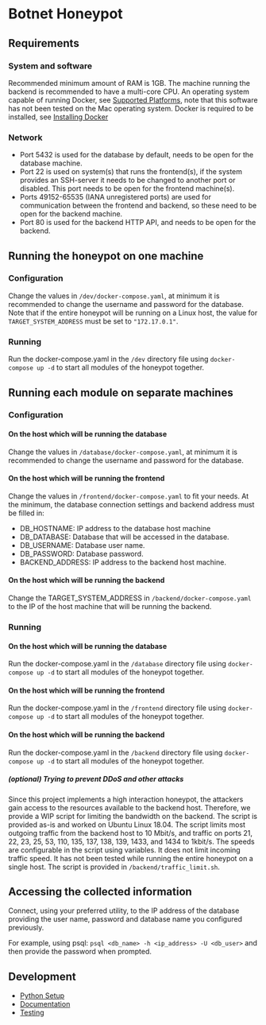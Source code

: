 # Botnet Honeypot

## Requirements

### System and software
Recommended minimum amount of RAM is 1GB.
The machine running the backend is recommended to have a multi-core CPU.
An operating system capable of running Docker, see [Supported Platforms](https://docs.docker.com/engine/install/#supported-platforms), note that this software has not been tested on the Mac operating system.
Docker is required to be installed, see [Installing Docker](https://docs.docker.com/engine/install/)

### Network
* Port 5432 is used for the database by default, needs to be open for the database machine.
* Port 22 is used on system(s) that runs the frontend(s), if the system provides an SSH-server it needs to be changed to another port or disabled. This port needs to be open for the frontend machine(s).
* Ports 49152-65535 (IANA unregistered ports) are used for communication between the frontend and backend, so these need to be open for the backend machine.
* Port 80 is used for the backend HTTP API, and needs to be open for the backend.

## Running the honeypot on one machine

### Configuration
Change the values in `/dev/docker-compose.yaml`, at minimum it is recommended to change the username and password for the database.
Note that if the entire honeypot will be running on a Linux host, the value for `TARGET_SYSTEM_ADDRESS` must be set to `"172.17.0.1"`.

### Running
Run the docker-compose.yaml in the `/dev` directory file using `docker-compose up -d` to start all modules of the honeypot together.

## Running each module on separate machines

### Configuration

#### On the host which will be running the database
Change the values in `/database/docker-compose.yaml`, at minimum it is recommended to change the username and password for the database. 

#### On the host which will be running the frontend
Change the values in `/frontend/docker-compose.yaml` to fit your needs. At the minimum, the database connection settings and backend address must be filled in:
* DB_HOSTNAME: IP address to the database host machine
* DB_DATABASE: Database that will be accessed in the database.
* DB_USERNAME: Database user name.
* DB_PASSWORD: Database password.
* BACKEND_ADDRESS: IP address to the backend host machine.

#### On the host which will be running the backend
Change the TARGET_SYSTEM_ADDRESS in `/backend/docker-compose.yaml` to the IP of the host machine that will be running the backend.

### Running

#### On the host which will be running the database
Run the docker-compose.yaml in the `/database` directory file using `docker-compose up -d` to start all modules of the honeypot together.

#### On the host which will be running the frontend
Run the docker-compose.yaml in the `/frontend` directory file using `docker-compose up -d` to start all modules of the honeypot together.

#### On the host which will be running the backend
Run the docker-compose.yaml in the `/backend` directory file using `docker-compose up -d` to start all modules of the honeypot together.

##### (optional) Trying to prevent DDoS and other attacks
Since this project implements a high interaction honeypot, the attackers gain access to the resources available to the backend host. 
Therefore, we provide a WIP script for limiting the bandwidth on the backend. The script is provided as-is and worked on Ubuntu Linux 18.04.
The script limits most outgoing traffic from the backend host to 10 Mbit/s, and traffic on ports 21, 22, 23, 25, 53, 110, 135, 137, 138, 139, 1433, and 1434 to 1kbit/s. The speeds are configurable in the script using variables.
It does not limit incoming traffic speed. It has not been tested while running the entire honeypot on a single host.
The script is provided in `/backend/traffic_limit.sh`.

## Accessing the collected information
Connect, using your preferred utility, to the IP address of the database providing the user name, password and database name you configured previously.

For example, using psql: `psql <db_name> -h <ip_address> -U <db_user>` and then provide the password when prompted.

## Development

- [Python Setup](documentation/python_setup.md)
- [Documentation](https://botnet-honeypot.github.io/Honeypot/)
- [Testing](documentation/testing.md)
